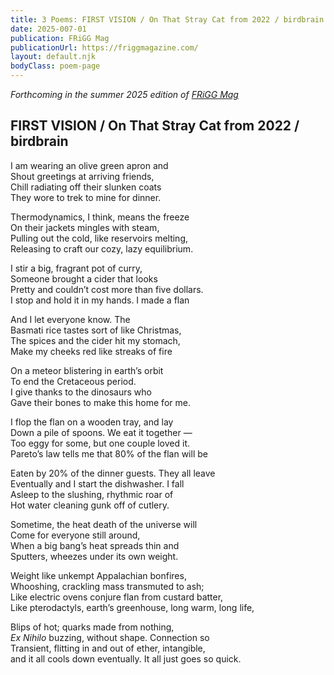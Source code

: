 ```yaml
---
title: 3 Poems: FIRST VISION / On That Stray Cat from 2022 / birdbrain
date: 2025-007-01
publication: FRiGG Mag
publicationUrl: https://friggmagazine.com/
layout: default.njk
bodyClass: poem-page
---
```


<div class="poem-content">

*Forthcoming in the summer 2025 edition of [FRiGG Mag](https://friggmagazine.com/)*
## **FIRST VISION / On That Stray Cat from 2022 / birdbrain** 

I am wearing an olive green apron and   
Shout greetings at arriving friends,  
Chill radiating off their slunken coats  
They wore to trek to mine for dinner. 

Thermodynamics, I think, means the freeze  
On their jackets mingles with steam,  
Pulling out the cold, like reservoirs melting,  
Releasing to craft our cozy, lazy equilibrium. 

I stir a big, fragrant pot of curry,   
Someone brought a cider that looks   
Pretty and couldn’t cost more than five dollars.   
I stop and hold it in my hands. I made a flan

And I let everyone know. The   
Basmati rice tastes sort of like Christmas,  
The spices and the cider hit my stomach,  
Make my cheeks red like streaks of fire

On a meteor blistering in earth’s orbit   
To end the Cretaceous period.   
I give thanks to the dinosaurs who  
Gave their bones to make this home for me. 

I flop the flan on a wooden tray, and lay   
Down a pile of spoons. We eat it together —  
Too eggy for some, but one couple loved it.   
Pareto’s law tells me that 80% of the flan will be 

Eaten by 20% of the dinner guests. They all leave   
Eventually and I start the dishwasher. I fall   
Asleep to the slushing, rhythmic roar of   
Hot water cleaning gunk off of cutlery. 

Sometime, the heat death of the universe will  
Come for everyone still around,  
When a big bang’s heat spreads thin and   
Sputters, wheezes under its own weight. 

Weight like unkempt Appalachian bonfires,  
Whooshing, crackling mass transmuted to ash;  
Like electric ovens conjure flan from custard batter,  
Like pterodactyls, earth’s greenhouse, long warm, long life,

Blips of hot; quarks made from nothing,  
*Ex Nihilo* buzzing, without shape. Connection so   
Transient, flitting in and out of ether, intangible,   
and it all cools down eventually. It all just goes so quick. 
</div>
